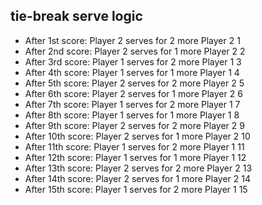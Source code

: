 ## tie-break serve logic
- After 1st score: Player 2 serves for 2 more  Player 2 1
- After 2nd score: Player 2 serves for 1 more  Player 2 2
- After 3rd score: Player 1 serves for 2 more  Player 1 3
- After 4th score: Player 1 serves for 1 more  Player 1 4
- After 5th score: Player 2 serves for 2 more  Player 2 5
- After 6th score: Player 2 serves for 1 more  Player 2 6
- After 7th score: Player 1 serves for 2 more  Player 1 7
- After 8th score: Player 1 serves for 1 more  Player 1 8
- After 9th score: Player 2 serves for 2 more  Player 2 9
- After 10th score: Player 2 serves for 1 more  Player 2 10
- After 11th score: Player 1 serves for 2 more  Player 1 11
- After 12th score: Player 1 serves for 1 more  Player 1 12
- After 13th score: Player 2 serves for 2 more  Player 2 13
- After 14th score: Player 2 serves for 1 more  Player 2 14
- After 15th score: Player 1 serves for 2 more  Player 1 15
